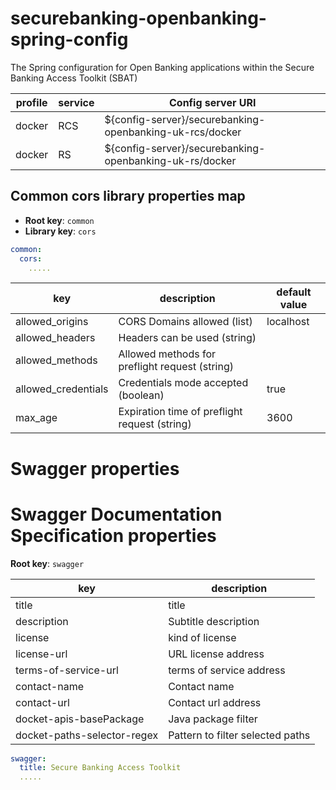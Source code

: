 # securebanking-openbanking-spring-config
The Spring configuration for Open Banking applications within the Secure Banking Access Toolkit (SBAT)

| profile | service | Config server URI                                        |
|---------|---------|----------------------------------------------------------|
| docker  | RCS     | ${config-server}/securebanking-openbanking-uk-rcs/docker |
| docker  | RS      | ${config-server}/securebanking-openbanking-uk-rs/docker  |

## Common cors library properties map
- **Root key**: `common`
- **Library key**: `cors`

```yaml
common:
  cors:
    .....
```

| key                 | description                                    | default value |
|---------------------|------------------------------------------------|---------------|
| allowed_origins     | CORS Domains allowed (list)                    | localhost     |
| allowed_headers     | Headers can be used (string)                   |               |
| allowed_methods     | Allowed methods for preflight request (string) |               |
| allowed_credentials | Credentials mode accepted (boolean)            | true          |
| max_age             | Expiration time of preflight request (string)  | 3600          |

# Swagger properties

# Swagger Documentation Specification properties
**Root key**: `swagger`

| key                         | description                      |
|-----------------------------|----------------------------------|
| title                       | title                            |
| description                 | Subtitle description             |
| license                     | kind of license                  |
| license-url                 | URL license address              |
| terms-of-service-url        | terms of service address         |
| contact-name                | Contact name                     |
| contact-url                 | Contact url address              |
| docket-apis-basePackage     | Java package filter              |
| docket-paths-selector-regex | Pattern to filter selected paths |

```yaml
swagger:
  title: Secure Banking Access Toolkit
  .....
```
